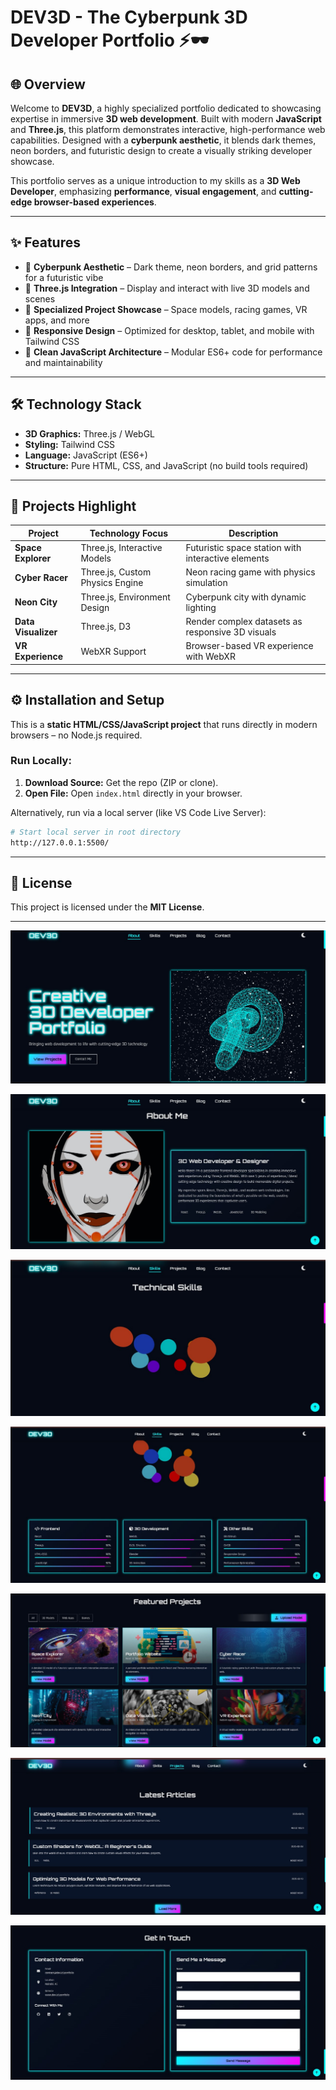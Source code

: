 # DEV3D - The Cyberpunk 3D Developer Portfolio ⚡🕶️

## 🌐 Overview

Welcome to **DEV3D**, a highly specialized portfolio dedicated to showcasing expertise in immersive **3D web development**. Built with modern **JavaScript** and **Three.js**, this platform demonstrates interactive, high-performance web capabilities. Designed with a **cyberpunk aesthetic**, it blends dark themes, neon borders, and futuristic design to create a visually striking developer showcase.

This portfolio serves as a unique introduction to my skills as a **3D Web Developer**, emphasizing **performance**, **visual engagement**, and **cutting-edge browser-based experiences**.

---

## ✨ Features

* 🌌 **Cyberpunk Aesthetic** – Dark theme, neon borders, and grid patterns for a futuristic vibe
* 🎨 **Three.js Integration** – Display and interact with live 3D models and scenes
* 🚀 **Specialized Project Showcase** – Space models, racing games, VR apps, and more
* 📱 **Responsive Design** – Optimized for desktop, tablet, and mobile with Tailwind CSS
* 🧩 **Clean JavaScript Architecture** – Modular ES6+ code for performance and maintainability

---

## 🛠 Technology Stack

* **3D Graphics:** Three.js / WebGL
* **Styling:** Tailwind CSS
* **Language:** JavaScript (ES6+)
* **Structure:** Pure HTML, CSS, and JavaScript (no build tools required)

---

## 🚀 Projects Highlight

| Project             | Technology Focus                | Description                                        |
| ------------------- | ------------------------------- | -------------------------------------------------- |
| **Space Explorer**  | Three.js, Interactive Models    | Futuristic space station with interactive elements |
| **Cyber Racer**     | Three.js, Custom Physics Engine | Neon racing game with physics simulation           |
| **Neon City**       | Three.js, Environment Design    | Cyberpunk city with dynamic lighting               |
| **Data Visualizer** | Three.js, D3                    | Render complex datasets as responsive 3D visuals   |
| **VR Experience**   | WebXR Support                   | Browser-based VR experience with WebXR             |

---

## ⚙️ Installation and Setup

This is a **static HTML/CSS/JavaScript project** that runs directly in modern browsers – no Node.js required.

### Run Locally:

1. **Download Source:** Get the repo (ZIP or clone).
2. **Open File:** Open `index.html` directly in your browser.

Alternatively, run via a local server (like VS Code Live Server):

```bash
# Start local server in root directory
http://127.0.0.1:5500/
```

---

## 📄 License

This project is licensed under the **MIT License**.

---
![image alt](https://github.com/M-tech-cmd/3D-Developer-Portfolio/blob/b2cc0b1787616957bc148bc93e2d1ff5525161cb/WhatsApp%20Image%202025-10-04%20at%2020.00.26_ef47a360.jpg)

![image alt](https://github.com/M-tech-cmd/3D-Developer-Portfolio/blob/0854e599986f7cf7f84fb9e03f35def01aa825c0/WhatsApp%20Image%202025-10-04%20at%2020.01.37_a7d3db4f.jpg)

![image alt](https://github.com/M-tech-cmd/3D-Developer-Portfolio/blob/316a1d2e67402554e7a74d8e59473392f31db675/WhatsApp%20Image%202025-10-04%20at%2020.03.08_af110b13.jpg)

![image alt](https://github.com/M-tech-cmd/3D-Developer-Portfolio/blob/b0cd06240965852d5b9c1a33f50a423e9b823b1a/WhatsApp%20Image%202025-10-04%20at%2020.07.09_0a8a2ad5.jpg)

![image alt](https://github.com/M-tech-cmd/3D-Developer-Portfolio/blob/fc430a14ddceb5b9c0dce9ea09f1c8a0f292705b/WhatsApp%20Image%202025-10-04%20at%2020.04.10_7c6b60be.jpg)

![image alt](https://github.com/M-tech-cmd/3D-Developer-Portfolio/blob/8ddc988a3c4a7a07e88da6ec6b7839d06fc1ce27/WhatsApp%20Image%202025-10-04%20at%2020.04.52_33549bbc.jpg)

![image alt](https://github.com/M-tech-cmd/3D-Developer-Portfolio/blob/f5e27c7a33b4b6e653a3c8e2ec6d284845d8ebbe/WhatsApp%20Image%202025-10-04%20at%2020.05.47_43dc2d65.jpg)

